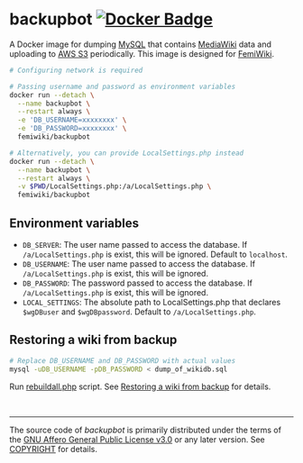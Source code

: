 # backupbot [![Docker Badge]][docker hub]

A Docker image for dumping [MySQL] that contains [MediaWiki] data and uploading to [AWS S3] periodically. This image is designed for [FemiWiki].

```bash
# Configuring network is required

# Passing username and password as environment variables
docker run --detach \
  --name backupbot \
  --restart always \
  -e 'DB_USERNAME=xxxxxxxx' \
  -e 'DB_PASSWORD=xxxxxxxx' \
  femiwiki/backupbot

# Alternatively, you can provide LocalSettings.php instead
docker run --detach \
  --name backupbot \
  --restart always \
  -v $PWD/LocalSettings.php:/a/LocalSettings.php \
  femiwiki/backupbot
```

## Environment variables

- `DB_SERVER`: The user name passed to access the database. If `/a/LocalSettings.php` is exist, this will be ignored. Default to `localhost`.
- `DB_USERNAME`: The user name passed to access the database. If `/a/LocalSettings.php` is exist, this will be ignored.
- `DB_PASSWORD`: The password passed to access the database. If `/a/LocalSettings.php` is exist, this will be ignored.
- `LOCAL_SETTINGS`: The absolute path to LocalSettings.php that declares `$wgDBuser` and `$wgDBpassword`. Default to `/a/LocalSettings.php`.

## Restoring a wiki from backup

```sh
# Replace DB_USERNAME and DB_PASSWORD with actual values
mysql -uDB_USERNAME -pDB_PASSWORD < dump_of_wikidb.sql
```

Run [rebuildall.php](https://www.mediawiki.org/wiki/Manual:Rebuildall.php) script.
See [Restoring a wiki from backup](https://www.mediawiki.org/wiki/Manual:Restoring_a_wiki_from_backup) for details.

&nbsp;

---

The source code of _backupbot_ is primarily distributed under the terms of
the [GNU Affero General Public License v3.0] or any later version. See
[COPYRIGHT] for details.

[docker badge]: https://badgen.net/badge/icon/docker?icon=docker&label
[docker hub]: https://github.com/orgs/femiwiki/packages/container/backupbot
[mysql]: https://www.mysql.com/
[mediawiki]: https://www.mediawiki.org/
[femiwiki]: https://femiwiki.com
[localsettings.php]: https://www.mediawiki.org/wiki/Manual:LocalSettings.php
[aws s3]: https://aws.amazon.com/s3/
[gnu affero general public license v3.0]: LICENSE
[copyright]: COPYRIGHT
